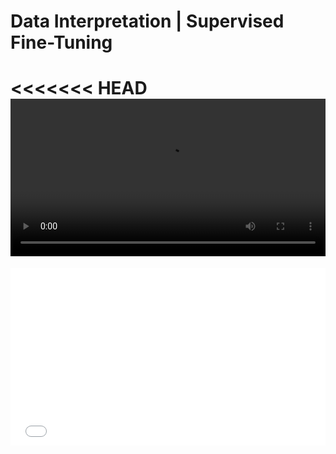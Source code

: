 # Data Interpretation | Supervised Fine-Tuning 

<<<<<<< HEAD
<video src="${PRIVATE_VIDEO_INTRO_1}" controls="" controlslist="nodownload nofullscreen" style="width: 100%" />
=======
<div style="position: relative; width: 100%; height: 0; padding-bottom: 56.25%; overflow: hidden;">
  <iframe src="${PRIVATE_VIDEO_INTRO_1}" frameborder="0" allowfullscreen style="position: absolute; top: 0; left: 0; width: 100%; height: 100%; border: none; object-fit: cover;" />
</div>
>>>>>>> 5886b1c86e922252fbb385f545c3a053a68f09a4

Imagine you're a researcher trying to make sense of complex data from various charts, tables, infographics, or presentation slides, but you don’t have expertise to read through the statistical data. 

Do you enjoy the struggle of deciphering these visuals on your own, or would you prefer an intelligent assistant that interprets the data for you, identifies trends, patterns, relationships, and anomalies, and provides meaningful insights in simple language?

:::info
That is exactly what we will learn to do in this course: teach Large Language Models data interpretation from images through supervised fine-tuning. 
:::



### 🗒️ Course Modules&#x20;

:::caution
Module 1: **Teaching LLMs Data Interpretation through Supervised Fine-Tuning**

* We'll cover what SFT is, why it's essential, and how it enhances AI’s ability to handle complex visual data.

Module 2:  **Image Analysis**

* You'll learn techniques for exploring data, identifying key elements, and generating unique questions that lead to more effective prompts.

Module 3: **Crafting DI Prompts**

* We’ll delve into building intricate prompts that challenge AI’s reasoning and analytical capabilities.

Module 4: **Writing Effective DI Responses**

* Learn how to write comprehensive responses that reflect advanced reasoning and guide the AI toward nuanced interpretations.
:::